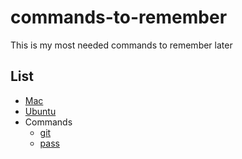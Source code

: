# commands-to-remember

This is my most needed commands to remember later

## List

- [Mac](Mac.md)
- [Ubuntu](Ubuntu.md)
- Commands
  - [git](commnds/git.md)
  - [pass](commnds/pass.md)
